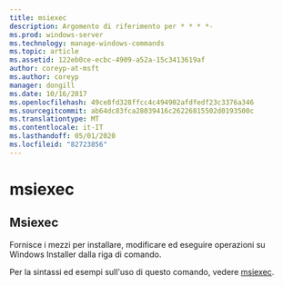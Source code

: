 ```yaml
---
title: msiexec
description: Argomento di riferimento per * * * *-
ms.prod: windows-server
ms.technology: manage-windows-commands
ms.topic: article
ms.assetid: 122eb0ce-ecbc-4909-a52a-15c3413619af
author: coreyp-at-msft
ms.author: coreyp
manager: dongill
ms.date: 10/16/2017
ms.openlocfilehash: 49ce8fd328ffcc4c494902afdfedf23c3376a346
ms.sourcegitcommit: ab64dc83fca28039416c26226815502d0193500c
ms.translationtype: MT
ms.contentlocale: it-IT
ms.lasthandoff: 05/01/2020
ms.locfileid: "82723856"
---
```

# <a name="msiexec"></a>msiexec



## <a name="msiexec"></a>Msiexec

Fornisce i mezzi per installare, modificare ed eseguire operazioni su Windows Installer dalla riga di comando.

Per la sintassi ed esempi sull'uso di questo comando, vedere [msiexec](https://go.microsoft.com/fwlink/?LinkId=94329).